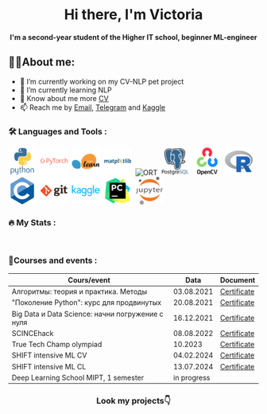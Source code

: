 <div id="header" align="center">
    <h1>Hi there, I'm Victoria</h1>
    <h4>I'm a second-year student of the Higher IT school, beginner ML-engineer</h3>
</div>

## 👩‍💻About me:
- 🔭 I’m currently working on my CV-NLP pet project
- 🌱 I’m currently learning NLP
- 📄 Know about me more [CV](cv-link)
- 📫 Reach me by [Email](mailto:vika_klyueva@inbox.ru), [Telegram](https://t.me/Viktoria_Klyueva) and [Kaggle](https://www.kaggle.com/vekosek)

### :hammer_and_wrench: Languages and Tools :
<div>
  <img src="https://github.com/devicons/devicon/blob/master/icons/python/python-original-wordmark.svg" title="Python" alt="Python" width="56" height="56"/>&nbsp;
  <img src="https://github.com/devicons/devicon/blob/master/icons/pytorch/pytorch-plain-wordmark.svg" title="Pytorch" alt="Pytorch" width="56" height="56"/>&nbsp;
  <img src="https://github.com/devicons/devicon/blob/master/icons/scikitlearn/scikitlearn-original.svg" title="Sklearn" alt="Sklearn" width="56" height="56"/>&nbsp;
  <img src="https://github.com/devicons/devicon/blob/master/icons/matplotlib/matplotlib-original-wordmark.svg" title="Matplotlib" alt="Matplotlib" width="56" height="56"/>&nbsp;
  <img src="https://github.com/microsoft/onnxruntime/blob/main/docs/images/ONNX_Runtime_logo_dark.png" title="ORT" alt="ORT" width="84" height="56"/>&nbsp;
  <img src="https://github.com/devicons/devicon/blob/master/icons/postgresql/postgresql-original-wordmark.svg" title="PostgreSQL" alt="PostgreSQL" width="56" height="56"/>&nbsp;
  <img src="https://github.com/devicons/devicon/blob/master/icons/opencv/opencv-original-wordmark.svg" title="OpenCV" alt="OpenCV" width="56" height="56"/>&nbsp;
  <img src="https://github.com/devicons/devicon/blob/master/icons/r/r-original.svg" title="R" alt="R" width="56" height="56"/>&nbsp;
  <img src="https://github.com/devicons/devicon/blob/master/icons/c/c-original.svg" title="Cpp" alt="Cpp" width="56" height="56"/>&nbsp;
  <img src="https://github.com/devicons/devicon/blob/master/icons/git/git-original-wordmark.svg" title="Git" alt="Git" width="56" height="56"/>&nbsp;
  <img src="https://github.com/devicons/devicon/blob/master/icons/kaggle/kaggle-original-wordmark.svg" title="Kaggle" alt="Kaggle" width="56" height="56"/>&nbsp;
  <img src="https://github.com/devicons/devicon/blob/master/icons/pycharm/pycharm-original.svg" title="Pycharm" alt="Pycharm" width="56" height="56"/>&nbsp;
  <img src="https://github.com/devicons/devicon/blob/master/icons/jupyter/jupyter-original-wordmark.svg" title="Jupyter" alt="Jupyter" width="56" height="56"/>&nbsp;
</div>

### :fire: My Stats :
<div id="stat" align="center">
    <img src="https://github-profile-summary-cards.vercel.app/api/cards/profile-details?username=VictoriaKlyueva&theme=github_dark" alt=""/>
    <img src="https://github-profile-summary-cards.vercel.app/api/cards/most-commit-language?username=VictoriaKlyueva&theme=github_dark" alt=""/>
    <img src="https://github-profile-summary-cards.vercel.app/api/cards/stats?username=VictoriaKlyueva&theme=github_dark" alt=""/>
</div>

### 📖Сourses and events :

|Cours/event|Data|Document|
|---------------------|--------|-----------|
|Алгоритмы: теория и практика. Методы|03.08.2021|[Certificate](https://stepik.org/cert/1043384)|
|"Поколение Python": курс для продвинутых|20.08.2021|[Certificate](https://stepik.org/cert/1060852)|
|Big Data и Data Science: начни погружение с нуля|16.12.2021|[Certificate](https://stepik.org/cert/1323232)|
|SCINCEhack|08.08.2022|[Certificate](https://drive.google.com/drive/u/0/folders/1dhK506K7hItWnnvbpTnuNhgxGDiknFGH)|
|True Tech Champ olympiad|10.2023|[Certificate](https://drive.google.com/file/d/1OqCi50YTNGGjT2WLr6hE2_2cJoTdvkLh/view?usp=sharing)|
|SHIFT intensive ML CV|04.02.2024|[Certificate](https://drive.google.com/file/d/1OqCi50YTNGGjT2WLr6hE2_2cJoTdvkLh/view?usp=sharing)|
|SHIFT intensive ML CL|13.07.2024|[Certificate](https://drive.google.com/file/d/1SFhCVVMy6gu_C2g3bVriV79PFnV7mafD/view?usp=sharing)|
|Deep Learning School MIPT, 1 semester|in progress||

<div id="header" align="center">
    <h3>Look my projects👇</h3>
</div>

<!-- [![Leetcode Stats](https://leetcard.jacoblin.cool/vika_klyueva)](https://leetcode.com/u/vika_klyueva) -->
